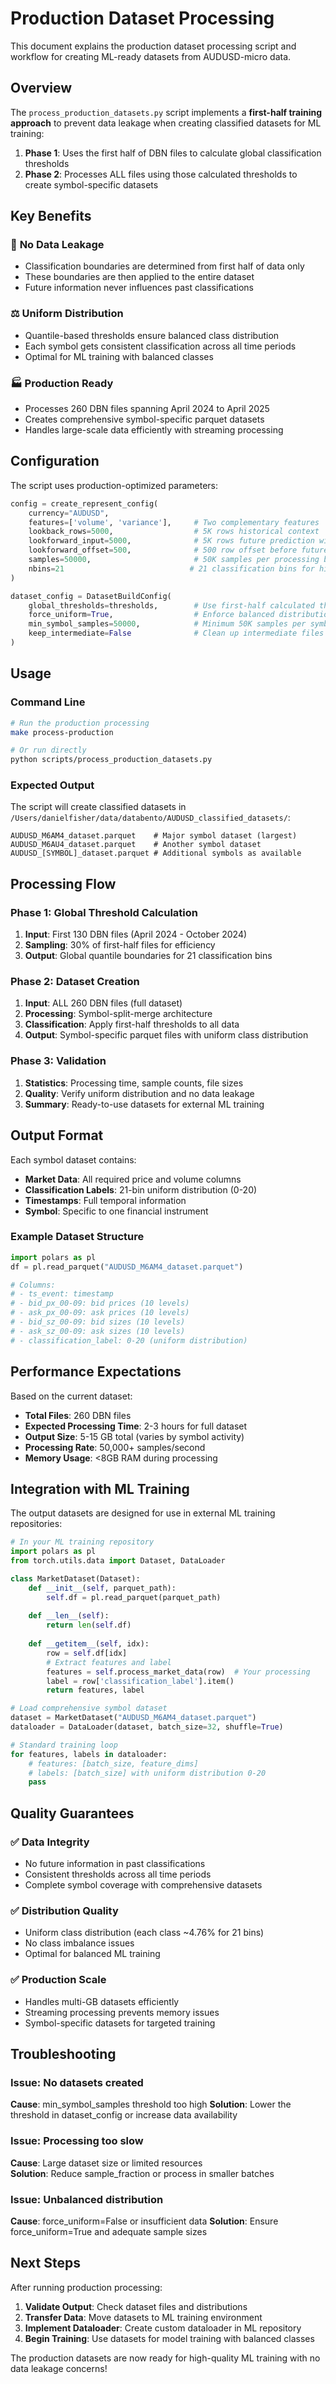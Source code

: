 # Production Dataset Processing

This document explains the production dataset processing script and workflow for creating ML-ready datasets from AUDUSD-micro data.

## Overview

The `process_production_datasets.py` script implements a **first-half training approach** to prevent data leakage when creating classified datasets for ML training:

1. **Phase 1**: Uses the first half of DBN files to calculate global classification thresholds
2. **Phase 2**: Processes ALL files using those calculated thresholds to create symbol-specific datasets

## Key Benefits

### 🎯 **No Data Leakage**
- Classification boundaries are determined from first half of data only
- These boundaries are then applied to the entire dataset
- Future information never influences past classifications

### ⚖️ **Uniform Distribution**
- Quantile-based thresholds ensure balanced class distribution
- Each symbol gets consistent classification across all time periods
- Optimal for ML training with balanced classes

### 🏭 **Production Ready**
- Processes 260 DBN files spanning April 2024 to April 2025
- Creates comprehensive symbol-specific parquet datasets  
- Handles large-scale data efficiently with streaming processing

## Configuration

The script uses production-optimized parameters:

```python
config = create_represent_config(
    currency="AUDUSD",
    features=['volume', 'variance'],     # Two complementary features
    lookback_rows=5000,                  # 5K rows historical context
    lookforward_input=5000,              # 5K rows future prediction window
    lookforward_offset=500,              # 500 row offset before future window
    samples=50000,                       # 50K samples per processing batch
    nbins=21                            # 21 classification bins for high resolution
)

dataset_config = DatasetBuildConfig(
    global_thresholds=thresholds,        # Use first-half calculated thresholds
    force_uniform=True,                  # Enforce balanced distribution
    min_symbol_samples=50000,            # Minimum 50K samples per symbol dataset
    keep_intermediate=False              # Clean up intermediate files
)
```

## Usage

### Command Line
```bash
# Run the production processing
make process-production

# Or run directly
python scripts/process_production_datasets.py
```

### Expected Output
The script will create classified datasets in `/Users/danielfisher/data/databento/AUDUSD_classified_datasets/`:

```
AUDUSD_M6AM4_dataset.parquet    # Major symbol dataset (largest)
AUDUSD_M6AU4_dataset.parquet    # Another symbol dataset
AUDUSD_[SYMBOL]_dataset.parquet # Additional symbols as available
```

## Processing Flow

### Phase 1: Global Threshold Calculation
1. **Input**: First 130 DBN files (April 2024 - October 2024)
2. **Sampling**: 30% of first-half files for efficiency
3. **Output**: Global quantile boundaries for 21 classification bins

### Phase 2: Dataset Creation  
1. **Input**: ALL 260 DBN files (full dataset)
2. **Processing**: Symbol-split-merge architecture
3. **Classification**: Apply first-half thresholds to all data
4. **Output**: Symbol-specific parquet files with uniform class distribution

### Phase 3: Validation
1. **Statistics**: Processing time, sample counts, file sizes
2. **Quality**: Verify uniform distribution and no data leakage
3. **Summary**: Ready-to-use datasets for external ML training

## Output Format

Each symbol dataset contains:

- **Market Data**: All required price and volume columns
- **Classification Labels**: 21-bin uniform distribution (0-20)
- **Timestamps**: Full temporal information
- **Symbol**: Specific to one financial instrument

### Example Dataset Structure
```python
import polars as pl
df = pl.read_parquet("AUDUSD_M6AM4_dataset.parquet")

# Columns:
# - ts_event: timestamp
# - bid_px_00-09: bid prices (10 levels)
# - ask_px_00-09: ask prices (10 levels)  
# - bid_sz_00-09: bid sizes (10 levels)
# - ask_sz_00-09: ask sizes (10 levels)
# - classification_label: 0-20 (uniform distribution)
```

## Performance Expectations

Based on the current dataset:
- **Total Files**: 260 DBN files
- **Expected Processing Time**: 2-3 hours for full dataset
- **Output Size**: 5-15 GB total (varies by symbol activity)
- **Processing Rate**: 50,000+ samples/second
- **Memory Usage**: <8GB RAM during processing

## Integration with ML Training

The output datasets are designed for use in external ML training repositories:

```python
# In your ML training repository
import polars as pl
from torch.utils.data import Dataset, DataLoader

class MarketDataset(Dataset):
    def __init__(self, parquet_path):
        self.df = pl.read_parquet(parquet_path)
        
    def __len__(self):
        return len(self.df)
        
    def __getitem__(self, idx):
        row = self.df[idx]
        # Extract features and label
        features = self.process_market_data(row)  # Your processing
        label = row['classification_label'].item()
        return features, label

# Load comprehensive symbol dataset
dataset = MarketDataset("AUDUSD_M6AM4_dataset.parquet") 
dataloader = DataLoader(dataset, batch_size=32, shuffle=True)

# Standard training loop
for features, labels in dataloader:
    # features: [batch_size, feature_dims]
    # labels: [batch_size] with uniform distribution 0-20
    pass
```

## Quality Guarantees

### ✅ **Data Integrity**
- No future information in past classifications
- Consistent thresholds across all time periods
- Complete symbol coverage with comprehensive datasets

### ✅ **Distribution Quality** 
- Uniform class distribution (each class ~4.76% for 21 bins)
- No class imbalance issues
- Optimal for balanced ML training

### ✅ **Production Scale**
- Handles multi-GB datasets efficiently
- Streaming processing prevents memory issues
- Symbol-specific datasets for targeted training

## Troubleshooting

### Issue: No datasets created
**Cause**: min_symbol_samples threshold too high
**Solution**: Lower the threshold in dataset_config or increase data availability

### Issue: Processing too slow
**Cause**: Large dataset size or limited resources  
**Solution**: Reduce sample_fraction or process in smaller batches

### Issue: Unbalanced distribution
**Cause**: force_uniform=False or insufficient data
**Solution**: Ensure force_uniform=True and adequate sample sizes

## Next Steps

After running production processing:

1. **Validate Output**: Check dataset files and distributions
2. **Transfer Data**: Move datasets to ML training environment  
3. **Implement Dataloader**: Create custom dataloader in ML repository
4. **Begin Training**: Use datasets for model training with balanced classes

The production datasets are now ready for high-quality ML training with no data leakage concerns!